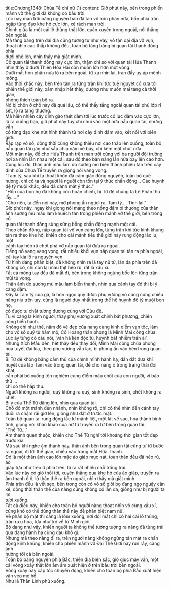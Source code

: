 title:Chương1348: Chúa Tể chi nữ (1)
content:
Giờ phút này, bên trong phiến mảnh vỡ thế giới đã không có bầu trời.<br>Lúc này màn trời băng nguyên bản đã tan vỡ hơn phân nửa, bốn phía tràn<br>ngập từng đạo khe hở cực lớn, xé rách màn trời.<br>Chính giữa là một cái lỗ thủng thật lớn, quán xuyên trong ngoài, nối thẳng<br>bên ngoài.<br>Mà tầng băng trên đại địa cũng tương tự như vậy, vô tận đại địa vỡ vụn,<br>thoạt nhìn cao thấp không đều, toàn bộ tầng băng bị quan tài thanh đồng phía<br>dưới nhô lên, nhìn thấy mà giật mình.<br>Cỗ quan tài thanh đồng này cực lớn, thậm chí so với quan tài Hứa Thanh<br>nhìn thấy ở dưới Thiên Hỏa Hải còn muốn lớn hơn một vòng.<br>Dưới mắt hơn phân nửa lộ ra bên ngoài, từ xa nhìn lại, tràn đầy uy áp mênh<br>mông.<br>Vào thời khắc này, bên trên tản ra từng trận khí tức tuế nguyệt cổ xưa tới<br>phiến thế giới này, xâm nhập hết thảy, dường như muốn mai táng cả thời gian,<br>phóng thích toàn bộ ra.<br>Nó bị chôn ở chỗ này đã quá lâu, có thể thấy tầng ngoài quan tài phủ lớp rỉ<br>sét, lộ ra tang thương.<br>Mà hiển nhiên cây đinh gào thét đâm tới lúc trước có lực đâm vào cực lớn,<br>lộ ra cuồng bạo, giờ phút này tuy chỉ chui vào một nửa nắp quan tài, nhưng vẫn<br>có từng đạo khe nứt hình thành từ nơi cây đinh đâm vào, kết nối với biên giới.<br>Rập rạp vô số, đồng thời cũng không thiếu nơi cao thấp lên xuống, toàn bộ<br>nắp quan tài gần như sắp chia năm xẻ bảy, chỉ kém một chút nữa.<br>Một màn này, để cho Hứa Thanh trên màn trời cùng với ba người đội trưởng<br>nơi xa nhìn lẫn nhau một cái, sau đó theo bản năng lần nữa bay lên cao hơn.<br>Cùng lúc đó, thân ảnh màu lam do sương mù biến thành phiêu tán trên cây<br>đinh của Chúa Tể truyền ra giọng nói vang vọng.<br>"Tam tỷ, sau khi ta thoát khốn đã cảm giác đồng nguyên, toàn bộ quê<br>hương, chỉ có ta và ngươi là người còn tồn tại ý thức chấn động... Các huynh<br>đệ tỷ muội khác, đều đã đánh mất ý thức."<br>"Hồn của bọn họ đã không còn hoàn chỉnh, bị Tứ đệ chúng ta Lê Phán thu<br>lấy....."<br>"Cho nên, ta đến nơi này, mở phong ấn ngươi ra, Tam tỷ.... Tỉnh lại."<br>Giờ phút này, ngay khi giọng nói mang theo nồng đậm bi thương của thân<br>ảnh sương mù màu lam khuếch tán trong phiến mảnh vỡ thế giới, bên trong cỗ<br>quan tài thanh đồng sừng sững bỗng chấn động mạnh một cái.<br>Theo chấn động, nắp quan tài vỡ vụn càng lớn, từng trận khí tức kinh khủng<br>tản ra theo khe hở, khiến cho cái mảnh tiểu thế giới này rung động lắc lư, một<br>cánh tay héo rũ chợt phá vỡ nắp quan tài đưa ra ngoài.<br>Tiếng nổ vang vang vọng, rất nhiều khối vụn nắp quan tài tản ra phía ngoài,<br>cái tay kia lộ ra nguyên vẹn.<br>Từ hình dáng phân biệt, đã không nhìn ra là tay nữ tử, làn da phía trên đã<br>không có, chỉ còn lại máu thịt héo rũ, rất là xấu xí.<br>Tất cả móng tay đều đã mất đi, bên trong không ngừng bốc lên từng trận<br>mùi tử vong.<br>Thân ảnh do sương mù màu lam biến thành, nhìn qua cánh tay đó thì bi ý<br>càng đậm.<br>Đây là Tam tỷ của gã, là hòn ngọc quý được phụ vương vô cùng cưng chiều<br>nâng niu trên tay, cũng là người duy nhất trong thế hệ huynh đệ tỷ muội bọn họ,<br>có được tư chất tương đương cùng với Cửu đệ.<br>Tu vi càng là kinh người, thay phụ vương xuất chinh bát phương, chiến<br>công hiển hách.<br>Không chỉ như thế, năm đó vẻ đẹp của nàng càng kinh diễm vạn tộc, làm<br>cho vô số quý tử hâm mộ, Cổ Hoàng thân phong là Minh Mai công chúa.<br>Lúc ấy từng có câu nói, ‘vân hà liên độc tú, huýnh bất nhiễm trần ai’.<br>Nhưng Xích Mẫu đến, hết thảy đều thay đổi, Minh Mai công chúa phong<br>hoa tuyệt đại kia, theo phụ vương vẫn lạc, bị phong ấn vào bên trong quan tài.<br>Bị Tứ đệ không bằng cầm thú của chính mình hành hạ, dẫn dắt đưa khí<br>huyết của lão Tam vào trong quan tài, để cho nàng ở trong trạng thái đói khát,<br>cần phải bỏ xuống tôn nghiêm cùng điểm mấu chốt của con người, vì báo thù …<br>chỉ có thể hấp thu.<br>Người không ra người, quỷ không ra quỷ, sinh không ra sinh, chết không ra<br>chết.<br>Bi ý của Thế Tử dâng lên, nhìn qua quan tài.<br>Chỗ đó một mảnh đen nhánh, nhìn không rõ, chỉ có thể nhìn đến cánh tay<br>duỗi ra chậm rãi giơ lên, giống như đặt ở trước mặt.<br>Toàn bộ quan tài rung động lắc lư mãnh liệt, một lát về sau, hóa thành bình<br>tĩnh, giọng nói khàn khàn của nữ tử truyền ra từ bên trong quan tài.<br>"Thế Tử..."<br>Âm thanh quen thuộc, khiến cho Thế Tử nghĩ tới khoảng thời gian tốt đẹp<br>trước kia.<br>Mà sau khi nghe âm thanh này, thân ảnh bên trong quan tài cũng từ từ bước<br>ra ngoài, đi tới thế gian, chiếu vào trong mắt Hứa Thanh.<br>Đó là một thân ảnh cao lớn mặc áo giáp mục nát, toàn thân đều đã héo rũ, áo<br>giáp tựa như treo ở phía trên, lộ ra rất nhiều chỗ trống trải.<br>Vào lúc này có gió thổi tới, xuyên thẳng qua khe hở của áo giáp, truyền ra<br>âm thanh ô ô, lộ thân thể ra bên ngoài, nhìn thấy mà giật mình.<br>Phía trên đều là vết sẹo, bên trong còn có vô số giòi bọ đang ngọ nguậy cắn<br>xé, đồng thời thân thể của nàng cũng không có làn da, giống như bị người ta lột<br>tươi xuống.<br>Tất cả điều này, khiến cho toàn bộ người nàng thoạt nhìn vô cùng xấu xí,<br>cũng khó có thể dùng thân thể này để phân biệt nam nữ.<br>Về phần bộ mặt thì càng là lõm xuống, nơi đôi mắt chỉ có hai cái lổ thủng,<br>tràn ra u hỏa, tựa như trở về từ Minh giới.<br>Bộ dạng như vậy, khiến người ta không thể tưởng tượng ra nàng đã từng trải<br>qua dạng hành hạ cùng đau khổ gì.<br>Nhưng mà theo nàng đi ra, trên người nàng không ngừng tản mát ra chấn<br>động kinh khủng, khiến cho phiến mảnh vỡ Đại Thế Giới này run rẩy, càng ảnh<br>hưởng tới cả bên ngoài.<br>Toàn bộ băng nguyên phía Bắc, thiên địa biến sắc, gió giục mây vần, một<br>cái vòng xoáy thật lớn ầm ầm xuất hiện ở trên bầu trời bên ngoài.<br>Vòng xoáy này cấp tốc chuyển động, khiến cho toàn bộ phía Bắc xuất hiện<br>vặn vẹo mơ hồ.<br>Như là Thần Linh phủ xuống.